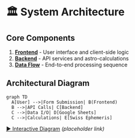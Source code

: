 # 🏛️ System Architecture

## Core Components
1. **[Frontend](Frontend.md)** - User interface and client-side logic  
2. **[Backend](Backend.md)** - API services and astro-calculations  
3. **[Data Flow](Data-Flow.md)** - End-to-end processing sequence  

## Architectural Diagram
```mermaid
graph TD
  A[User] -->|Form Submission| B(Frontend)
  B -->|API Calls| C[Backend]
  C -->|Data I/O| D[Google Sheets]
  C -->|Calculations| E[Swiss Ephemeris]
```

[▶️ Interactive Diagram](https://example.com/architecture-diagram) *(placeholder link)*
